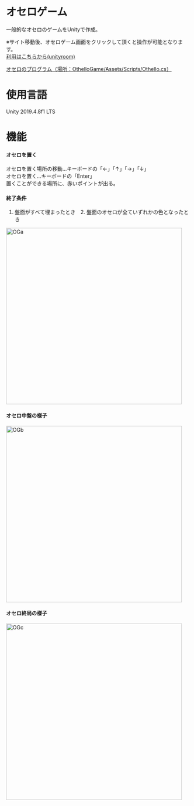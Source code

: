 # オセロゲーム
一般的なオセロのゲームをUnityで作成。  

※サイト移動後、オセロゲーム画面をクリックして頂くと操作が可能となります。  
<a href="https://unityroom.com/games/yamaothello">利用はこちらから(unityroom)</a>  
  
<a href="https://github.com/ymstjn/OthelloGame/blob/master/Assets/Scripts/Othello.cs">オセロのプログラム（場所：OthelloGame/Assets/Scripts/Othello.cs）</a>  


# 使用言語
Unity 2019.4.8f1 LTS

# 機能
#### オセロを置く
オセロを置く場所の移動...キーボードの「←」「↑」「→」「↓」  
オセロを置く...キーボードの「Enter」  
置くことができる場所に、赤いポイントが出る。
#### 終了条件
1. 盤面がすべて埋まったとき　2. 盤面のオセロが全ていずれかの色となったとき

<div><img width="481" alt="OGa" src="https://user-images.githubusercontent.com/72089102/136705326-88293808-fd72-48df-a4af-0de0bc8cd0b1.png"></div>

#### オセロ中盤の様子
<div><img width="481" alt="OGb" src="https://user-images.githubusercontent.com/72089102/136705327-96eac1f2-16f7-4be4-9d81-864db39f620c.png"></div>

#### オセロ終局の様子
<div><img width="481" alt="OGc" src="https://user-images.githubusercontent.com/72089102/136705330-e3dd71cd-99a9-49ed-8524-eb27761511e5.png"></div>
